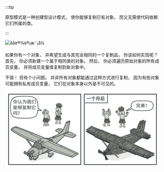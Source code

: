 :::tip

原型模式是一种创建型设计模式， 使你能够复制已有对象， 而又无需使代码依赖它们所属的类。

:::



<img src="https://refactoringguru.cn/images/patterns/content/prototype/prototype.png" alt="ååè®¾è®¡æ¨¡å¼" style="zoom:100%;" />

如果你有一个对象， 并希望生成与其完全相同的一个复制品， 你该如何实现呢？ 首先， 你必须新建一个属于相同类的对象。 然后， 你必须遍历原始对象的所有成员变量， 并将成员变量值复制到新对象中。



不错！ 但有个小问题。 并非所有对象都能通过这种方式进行复制， 因为有些对象可能拥有私有成员变量， 它们在对象本身以外是不可见的。



<img src="../.vuepress/public/prototype-comic-1-zh.png" alt="ä»å¤é¨å¤å¶å¯¹è±¡ä¼éå°ä»ä¹é®é¢ï¼" style="zoom:100%;" />